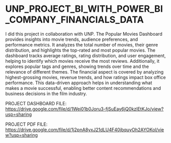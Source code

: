 # UNP_PROJECT_BI_WITH_POWER_BI_COMPANY_FINANCIALS_DATA

I did this project in collaboration with UNP. The Popular Movies Dashboard provides insights into movie trends, audience preferences, and performance metrics. It analyzes the total number of movies, their genre distribution, and highlights the top-rated and most popular movies. The dashboard tracks average ratings, rating distribution, and user engagement, helping to identify which movies receive the most reviews. Additionally, it explores popular tags and genres, showing trends over time and the relevance of different themes. The financial aspect is covered by analyzing highest-grossing movies, revenue trends, and how ratings impact box office performance. This data-driven approach helps in understanding what makes a movie successful, enabling better content recommendations and business decisions in the film industry.

PROJECT DASHBOARD FILE: https://drive.google.com/file/d/1Wei01b0Joru3-fjSuEay6jQ0kzlEtKJo/view?usp=sharing

PROJECT PDF FILE: https://drive.google.com/file/d/1j2pnA8yxJ21dLU4F40jbquyOh2AYOKol/view?usp=sharing
